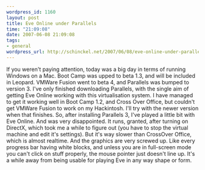 ```yaml
--- 
wordpress_id: 1160
layout: post
title: Eve Online under Parallels
time: "21:09:08"
date: 2007-06-08 21:09:08
tags: 
- general
wordpress_url: http://schinckel.net/2007/06/08/eve-online-under-parallels/
---
```

If you weren't paying attention, today was a big day in terms of running Windows on a Mac. Boot Camp was upped to beta 1.3, and will be included in Leopard. VMWare Fusion went to beta 4, and Parallels was bumped to version 3. I've only finished downloading Parallels, with the single aim of getting Eve Online working with this virtualisation system. I have managed to get it working well in Boot Camp 1.2, and Cross Over Office, but couldn't get VMWare Fusion to work on my Hackintosh. I'll try with the newer version when that finishes. So, after installing Parallels 3, I've played a little bit with Eve Online. And was very disappointed. It runs, granted, after turning on DirectX, which took me a while to figure out (you have to stop the virtual machine and edit it's settings). But it's way slower than CrossOver Office, which is almost realtime. And the graphics are very screwed up. Like every progress bar having white blocks, and unless you are in full-screen mode you can't click on stuff properly, the mouse pointer just doesn't line up. It's a while away from being usable for playing Eve in any way shape or form. 
